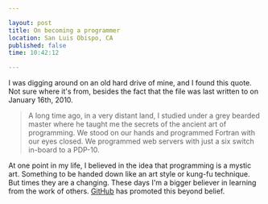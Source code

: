 ```yaml
---

layout: post
title: On becoming a programmer
location: San Luis Obispo, CA
published: false
time: 10:42:12

---
```


I was digging around on an old hard drive of mine, and I found this quote. Not sure where it's from, besides the fact that the file was last written to on January 16th, 2010.

 > A long time ago, in a very distant land, I studied under a grey bearded master where he taught me the secrets of the ancient art of programming. We stood on our hands and programmed Fortran with our eyes closed. We programmed web servers with just a six switch in-board to a PDP-10.

At one point in my life, I believed in the idea that programming is a mystic art. Something to be handed down like an art style or kung-fu technique. But times they are a changing. These days I'm a bigger believer in learning from the work of others. [GitHub](http://github.com) has promoted this beyond belief.
